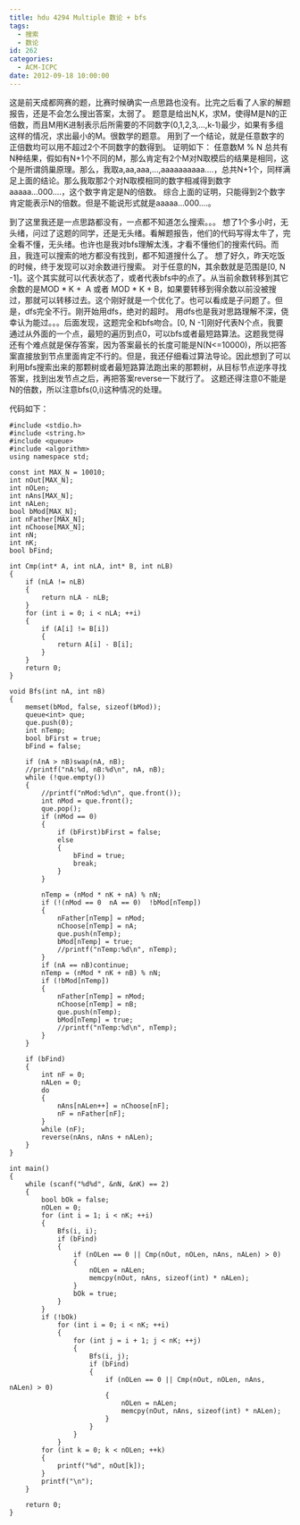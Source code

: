 ```yaml
---
title: hdu 4294 Multiple 数论 + bfs
tags:
  - 搜索
  - 数论
id: 262
categories:
  - ACM-ICPC
date: 2012-09-18 10:00:00
---
```


这是前天成都网赛的题，比赛时候确实一点思路也没有。比完之后看了人家的解题报告，还是不会怎么搜出答案，太弱了。
题意是给出N,K，求M，使得M是N的正倍数，而且M用K进制表示后所需要的不同数字(0,1,2,3,...,k-1)最少，如果有多组这样的情况，求出最小的M。很数学的题意。
用到了一个结论，就是任意数字的正倍数均可以用不超过2个不同数字的数得到。
证明如下：
任意数M % N 总共有N种结果，假如有N+1个不同的M，那么肯定有2个M对N取模后的结果是相同，这个是所谓鸽巢原理。那么，我取a,aa,aaa,...,aaaaaaaaaa....，总共N+1个，同样满足上面的结论。那么我取那2个对N取模相同的数字相减得到数字aaaaa...000....，这个数字肯定是N的倍数。
综合上面的证明，只能得到2个数字肯定能表示N的倍数。但是不能说形式就是aaaaa...000....。

到了这里我还是一点思路都没有，一点都不知道怎么搜索。。。
想了1个多小时，无头绪，问过了这题的同学，还是无头绪。看解题报告，他们的代码写得太牛了，完全看不懂，无头绪。也许也是我对bfs理解太浅，才看不懂他们的搜索代码。而且，我连可以搜索的地方都没有找到，都不知道搜什么了。
想了好久，昨天吃饭的时候，终于发现可以对余数进行搜索。
对于任意的N，其余数就是范围是[0, N -1]。这个其实就可以代表状态了，或者代表bfs中的点了。从当前余数转移到其它余数的是MOD * K +  A 或者 MOD * K + B，如果要转移到得余数以前没被搜过，那就可以转移过去。这个刚好就是一个优化了。也可以看成是子问题了。但是，dfs完全不行。刚开始用dfs，绝对的超时。
用dfs也是我对思路理解不深，侥幸认为能过。。。后面发现，这题完全和bfs吻合。[0, N -1]刚好代表N个点，我要通过从外面的一个点，最短的遍历到点0，可以bfs或者最短路算法。这题我觉得还有个难点就是保存答案，因为答案最长的长度可能是N(N<=10000)，所以把答案直接放到节点里面肯定不行的。但是，我还仔细看过算法导论。因此想到了可以利用bfs搜索出来的那颗树或者最短路算法跑出来的那颗树，从目标节点逆序寻找答案，找到出发节点之后，再把答案reverse一下就行了。
这题还得注意0不能是N的倍数，所以注意bfs(0,i)这种情况的处理。

代码如下：
``` stylus
#include <stdio.h>
#include <string.h>
#include <queue>
#include <algorithm>
using namespace std;

const int MAX_N = 10010;
int nOut[MAX_N];
int nOLen;
int nAns[MAX_N];
int nALen;
bool bMod[MAX_N];
int nFather[MAX_N];
int nChoose[MAX_N];
int nN;
int nK;
bool bFind;

int Cmp(int* A, int nLA, int* B, int nLB)
{
    if (nLA != nLB)
    {
        return nLA - nLB;
    }
    for (int i = 0; i < nLA; ++i)
    {
        if (A[i] != B[i])
        {
            return A[i] - B[i];
        }
    }
    return 0;
}

void Bfs(int nA, int nB)
{
    memset(bMod, false, sizeof(bMod));
    queue<int> que;
    que.push(0);
    int nTemp;
    bool bFirst = true;
    bFind = false;

    if (nA > nB)swap(nA, nB);
    //printf("nA:%d, nB:%d\n", nA, nB);
    while (!que.empty())
    {
        //printf("nMod:%d\n", que.front());
        int nMod = que.front();
        que.pop();
        if (nMod == 0)
        {
            if (bFirst)bFirst = false;
            else
            {
                bFind = true;
                break;
            }
        }

        nTemp = (nMod * nK + nA) % nN;
        if (!(nMod == 0  nA == 0)  !bMod[nTemp])
        {
            nFather[nTemp] = nMod;
            nChoose[nTemp] = nA;
            que.push(nTemp);
            bMod[nTemp] = true;
            //printf("nTemp:%d\n", nTemp);
        }
        if (nA == nB)continue;
        nTemp = (nMod * nK + nB) % nN;
        if (!bMod[nTemp])
        {
            nFather[nTemp] = nMod;
            nChoose[nTemp] = nB;
            que.push(nTemp);
            bMod[nTemp] = true;
            //printf("nTemp:%d\n", nTemp);
        }
    }

    if (bFind)
    {
        int nF = 0;
        nALen = 0;
        do
        {
            nAns[nALen++] = nChoose[nF];
            nF = nFather[nF];
        }
        while (nF);
        reverse(nAns, nAns + nALen);
    }
}

int main()
{
    while (scanf("%d%d", &nN, &nK) == 2)
    {
        bool bOk = false;
        nOLen = 0;
        for (int i = 1; i < nK; ++i)
        {
            Bfs(i, i);
            if (bFind)
            {
                if (nOLen == 0 || Cmp(nOut, nOLen, nAns, nALen) > 0)
                {
                    nOLen = nALen;
                    memcpy(nOut, nAns, sizeof(int) * nALen);
                }
                bOk = true;
            }
        }
        if (!bOk)
            for (int i = 0; i < nK; ++i)
            {
                for (int j = i + 1; j < nK; ++j)
                {
                    Bfs(i, j);
                    if (bFind)
                    {
                        if (nOLen == 0 || Cmp(nOut, nOLen, nAns, nALen) > 0)
                        {
                            nOLen = nALen;
                            memcpy(nOut, nAns, sizeof(int) * nALen);
                        }
                    }
                }
            }
        for (int k = 0; k < nOLen; ++k)
        {
            printf("%d", nOut[k]);
        }
        printf("\n");
    }

    return 0;
}
```